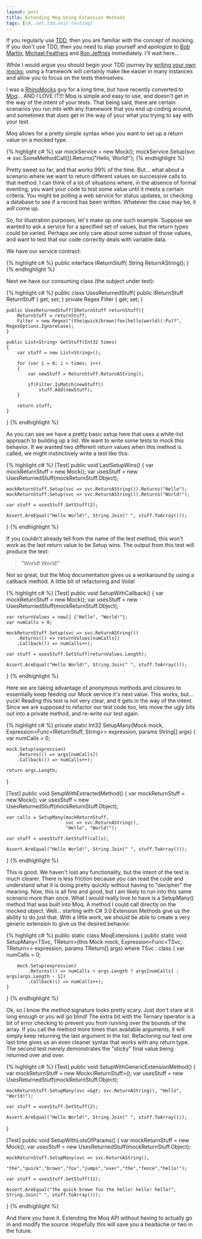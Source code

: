 ```yaml
---
layout: post
title: Extending Moq Using Extension Methods
tags: [c#,.net,tdd,unit-testing]
---
```


If you regularly use <a href="http://en.wikipedia.org/wiki/Test-driven_development">TDD</a>, then you are familiar with the concept of mocking. If you don't use TDD, then you need to slap yourself and apologize to <a href="http://www.objectmentor.com/omTeam/martin_r.html">Bob Martin</a>, <a href="http://www.objectmentor.com/omTeam/feathers_m.html">Michael Feathers</a> and <a href="http://www.objectmentor.com/omTeam/jeffries_r.html">Ron Jeffries</a> immediately. I'll wait here...

While I would argue you should begin your TDD journey by <a href="http://blog.objectmentor.com/articles/2009/10/28/manual-mocking-resisting-the-invasion-of-dots-and-parentheses">writing your own mocks</a>; using a framework will certainly make like easier in many instances and allow you to focus on the tests themselves.

I was a <a href="http://www.ayende.com/projects/rhino-mocks.aspx">RhinoMocks</a> guy for a long time, but have recently converted to <a href="http://code.google.com/p/moq/">Moq</a>... AND I LOVE IT!!! Moq is simple and easy to use, and doesn't get in the way of the intent of your tests. That being said, there are certain scenarios you run into with any framework that you end up coding around, and sometimes that <em>does</em> get in the way of your what you trying to say with your test.

Moq allows for a pretty simple syntax when you want to set up a return value on a mocked type.

{% highlight c# %}
var mockService = new Mock<IReturnStuff>();
mockService.Setup(svc => svc.SomeMethodCall()).Returns("Hello, World!");
{% endhighlight %}

Pretty sweet so far, and that works 99% of the time. But... what about a scenario where we want to return different values on successive calls to that method. I can think of a lot of situations where, in the absence of formal eventing, you want your code to test some value until it meets a certain criteria. You might be polling a web service for status updates, or checking a database to see if a record has been written. Whatever the case may be, it <em>will</em> come up.

So, for illustration purposes, let's make up one such example. Suppose we wanted to ask a service for a specified set of values, but the return types could be varied. Perhaps we only care about some subset of those values, and want to test that our code correctly deals with variable data.

We have our service contract:

{% highlight c# %}
public interface IReturnStuff{
   String ReturnAString();
}
{% endhighlight %}

Next we have our consuming class (the subject under test):

{% highlight c# %}
public class UsesReturnedStuff{
    public IReturnStuff ReturnStuff { get; set; }
    private Regex Filter { get; set; }

    public UsesReturnedStuff(IReturnStuff returnStuff){
        ReturnStuff = returnStuff;
        Filter = new Regex("(the|quick|brown|fox|hello|world)(:Pu)?", RegexOptions.IgnoreCase);
    }

    public List<String> GetStuff(Int32 times)
    {
        var stuff = new List<String>();

        for (var i = 0; i > times; i++)
        {
            var newStuff = ReturnStuff.ReturnAString();

            if(Filter.IsMatch(newStuff))
                stuff.Add(newStuff);
        }

        return stuff;
    }
}
{% endhighlight %}

As you can see we have a pretty basic setup here that uses a white-list approach to building up a list. We want to write some tests to mock this behavior. If we wanted two different return values when this method is called, we might instinctively write a test like this:


{% highlight c# %}
[Test]
public void LastSetupWins()
{
    var mockReturnStuff = new Mock<IReturnStuff>();
    var usesStuff = new UsesReturnedStuff(mockReturnStuff.Object);

    mockReturnStuff.Setup(svc => svc.ReturnAString()).Returns("Hello");
    mockReturnStuff.Setup(svc => svc.ReturnAString()).Returns("World!");

    var stuff = usesStuff.GetStuff(2);

    Assert.AreEqual("Hello World!", String.Join(" ", stuff.ToArray()));
}
{% endhighlight %}

If you couldn't already tell from the name of the test method, this won't work as the last return value to be Setup wins. The output from this test will produce the text:
<blockquote>"World! World!"</blockquote>Not so great, but the Moq documentation gives us a workaround by using a callback method. A little bit of refactoring and Voila!

{% highlight c# %}
[Test]
public void SetupWithCallback()
{
    var mockReturnStuff = new Mock<IReturnStuff>();
    var usesStuff = new UsesReturnedStuff(mockReturnStuff.Object);

    var returnValues = new[] {"Hello", "World!"};
    var numCalls = 0;

    mockReturnStuff.Setup(svc => svc.ReturnAString())
        .Returns(() => returnValues[numCalls])
        .Callback(() => numCalls++);

    var stuff = usesStuff.GetStuff(returnValues.Length);

    Assert.AreEqual("Hello World!", String.Join(" ", stuff.ToArray()));
}
{% endhighlight %}

Here we are taking advantage of anonymous methods and closures to essentially keep feeding our Mock service it's next value. This works, but... yuck! Reading this test is not very clear, and it gets in the way of the intent.
Since we are supposed to refactor our test code too, lets move the ugly bits out into a private method, and re-write our test again.


{% highlight c# %}
private static Int32 SetupMany(Mock<IReturnStuff> mock, Expression<Func<IReturnStuff, String>> expression, params String[] args)
{
    var numCalls = 0;

    mock.Setup(expression)
        .Returns(() => args[numCalls])
        .Callback(() => numCalls++);

    return args.Length;
}

[Test]
public void SetupWithExtractedMethod()
{
    var mockReturnStuff = new Mock<IReturnStuff>();
    var usesStuff = new UsesReturnedStuff(mockReturnStuff.Object);

    var calls = SetupMany(mockReturnStuff,
                          svc => svc.ReturnAString(),
                          "Hello", "World!");

    var stuff = usesStuff.GetStuff(calls);

    Assert.AreEqual("Hello World!", String.Join(" ", stuff.ToArray()));
}
{% endhighlight %}

This is good. We haven't lost any functionality, but the intent of the test is much clearer. There is less friction because you can read the code and understand what it is doing pretty quickly without having to "decipher" the meaning.
Now, this is all fine and good, but I am likely to run into this same scenario more than once. What I would really love to have is a SetupMany() method that was built into Moq. A method I could call directly on the mocked object. Well... starting with C# 3.0 Extension Methods give us the ability to do just that. With a little work, we should be able to create a very generic extension to give us the desired behavior.


{% highlight c# %}
public static class MoqExtensions
{
    public static void SetupMany<TSvc, TReturn>(this Mock<TSvc> mock,
        Expression<Func<TSvc, TReturn>> expression,
        params TReturn[] args)
        where TSvc : class
    {
        var numCalls = 0;

        mock.Setup(expression)
            .Returns(() => numCalls < args.Length ? args[numCalls] : args[args.Length - 1])
            .Callback(() => numCalls++);
    }
}
{% endhighlight %}

Ok, so I know the method signature looks pretty scary. Just don't stare at it long enough or you will go blind! The extra bit with the Ternary operator is a bit of error checking to prevent you from running over the bounds of the array. If you call the method more times than available arguments, it will simply keep returning the last argument in the list.
Refactoring our test one last time gives us an even cleaner syntax that works with any return type. The second test merely demonstrates the "sticky" final value being returned over and over.


{% highlight c# %}
[Test]
public void SetupWithGenericExtensionMethod()
{
    var mockReturnStuff = new Mock&lt;IReturnStuff&gt;();
    var usesStuff = new UsesReturnedStuff(mockReturnStuff.Object);

    mockReturnStuff.SetupMany(svc =&gt; svc.ReturnAString(), "Hello", "World!");

    var stuff = usesStuff.GetStuff(2);

    Assert.AreEqual("Hello World!", String.Join(" ", stuff.ToArray()));
}

[Test]
public void SetupWithLotsOfParams()
{
    var mockReturnStuff = new Mock<IReturnStuff>();
    var usesStuff = new UsesReturnedStuff(mockReturnStuff.Object);

    mockReturnStuff.SetupMany(svc => svc.ReturnAString(),
                              "the","quick","brown","fox","jumps","over","the","fence","hello!");

    var stuff = usesStuff.GetStuff(11);

    Assert.AreEqual("the quick brown fox the hello! hello! hello!", String.Join(" ", stuff.ToArray()));
}
{% endhighlight %}

And there you have it. Extending the Moq API without having to actually go in and modify the source. Hopefully this will save you a headache or two in the future.